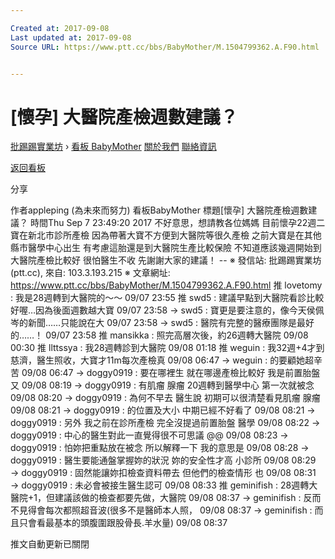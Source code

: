 ```yaml
---

Created at: 2017-09-08
Last updated at: 2017-09-08
Source URL: https://www.ptt.cc/bbs/BabyMother/M.1504799362.A.F90.html


---
```


# [懷孕] 大醫院產檢週數建議？


[批踢踢實業坊](https://www.ptt.cc/) › [看板 BabyMother](https://www.ptt.cc/bbs/BabyMother/index.html) [關於我們](https://www.ptt.cc/about.html) [聯絡資訊](https://www.ptt.cc/contact.html)

[返回看板](https://www.ptt.cc/bbs/BabyMother/index.html)

分享

作者appleping (為未來而努力)
看板BabyMother
標題\[懷孕\] 大醫院產檢週數建議？
時間Thu Sep 7 23:49:20 2017
不好意思，想請教各位媽媽 目前懷孕22週二寶在新北市診所產檢 因為帶著大寶不方便到大醫院等很久產檢 之前大寶是在其他縣市醫學中心出生 有考慮這胎還是到大醫院生產比較保險 不知道應該幾週開始到大醫院產檢比較好 很怕醫生不收 先謝謝大家的建議！ -- ※ 發信站: 批踢踢實業坊(ptt.cc), 來自: 103.3.193.215 ※ 文章網址: <https://www.ptt.cc/bbs/BabyMother/M.1504799362.A.F90.html>
推 lovetomy : 我是28週轉到大醫院的～～ 09/07 23:55
推 swd5 : 建議早點到大醫院看診比較好喔…因為後面週數越大寶 09/07 23:58
→ swd5 : 寶更是要注意的，像今天侯佩岑的新聞……只能說在大 09/07 23:58
→ swd5 : 醫院有完整的醫療團隊是最好的……！ 09/07 23:58
推 mansikka : 照完高層次後，約26週轉大醫院 09/08 00:30
推 llttssya : 我28週轉診到大醫院 09/08 01:18
推 weguin : 我32週+4才到慈濟，醫生照收，大寶才11m每次產檢真 09/08 06:47
→ weguin : 的要顧她超辛苦 09/08 06:47
→ doggy0919 : 要在哪裡生 就在哪邊產檢比較好 我是前置胎盤 又 09/08 08:19
→ doggy0919 : 有肌瘤 腺瘤 20週轉到醫學中心 第一次就被念 09/08 08:20
→ doggy0919 : 為何不早去 醫生說 初期可以很清楚看見肌瘤 腺瘤 09/08 08:21
→ doggy0919 : 的位置及大小 中期已經不好看了 09/08 08:21
→ doggy0919 : 另外 我之前在診所產檢 完全沒提過前置胎盤 醫學 09/08 08:22
→ doggy0919 : 中心的醫生對此一直覺得很不可思議 @@ 09/08 08:23
→ doggy0919 : 怕妳把重點放在被念 所以解釋一下 我的意思是 09/08 08:28
→ doggy0919 : 醫生要能通盤掌握妳的狀況 妳的安全性才高 小診所 09/08 08:29
→ doggy0919 : 固然能讓妳扣檢查資料帶去 但他們的檢查情形 也 09/08 08:31
→ doggy0919 : 未必會被接生醫生認可 09/08 08:33
推 geminifish : 28週轉大醫院+1，但建議該做的檢查都要先做，大醫院 09/08 08:37
→ geminifish : 反而不見得會每次都照超音波(很多不是醫師本人照， 09/08 08:37
→ geminifish : 而且只會看最基本的頭腹圍跟股骨長.羊水量) 09/08 08:37

推文自動更新已關閉

